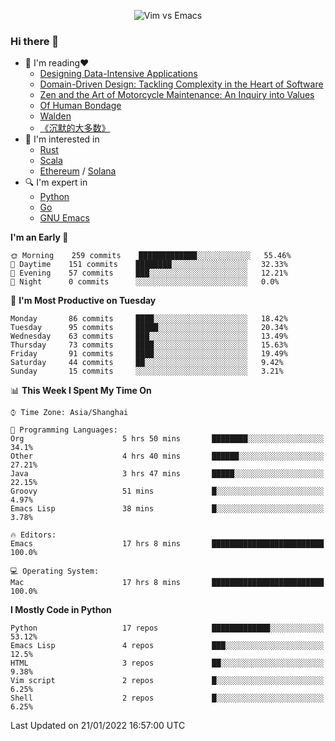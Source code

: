 <p align="center">
    <img src="https://gist.githubusercontent.com/coldnight/e696baffb094e71c96cb302118878eae/raw/40ea5053a6f66cc65f90f437e4173497da225958/banner.gif" alt="Vim vs Emacs" />
</p>

### Hi there 👋

- 📖 I'm reading❤️
    + [Designing Data-Intensive Applications](https://www.oreilly.com/library/view/designing-data-intensive-applications/9781491903063/)
    + [Domain-Driven Design: Tackling Complexity in the Heart of Software](https://www.dddcommunity.org/book/evans_2003/)
    + [Zen and the Art of Motorcycle Maintenance: An Inquiry into Values](https://en.wikipedia.org/wiki/Zen_and_the_Art_of_Motorcycle_Maintenance)
    + [Of Human Bondage](https://en.wikipedia.org/wiki/Of_Human_Bondage)
    + [Walden](https://en.wikipedia.org/wiki/Walden)
    + [《沉默的大多数》](https://en.wikipedia.org/wiki/Silent_majority)
- 🌱 I'm interested in
    + [Rust](https://www.rust-lang.org/)
    + [Scala](https://www.scala-lang.org/)
    + [Ethereum](https://ethereum.org/en/) / [Solana](https://solana.com/)
- 🔍 I'm expert in
    + [Python](https://www.python.org/)
    + [Go](https://go.dev/)
    + [GNU Emacs](https://www.gnu.org/software/emacs/)

<!--START_SECTION:waka-->
**I'm an Early 🐤** 

```text
🌞 Morning    259 commits    █████████████░░░░░░░░░░░░   55.46% 
🌆 Daytime    151 commits    ████████░░░░░░░░░░░░░░░░░   32.33% 
🌃 Evening    57 commits     ███░░░░░░░░░░░░░░░░░░░░░░   12.21% 
🌙 Night      0 commits      ░░░░░░░░░░░░░░░░░░░░░░░░░   0.0%

```
📅 **I'm Most Productive on Tuesday** 

```text
Monday       86 commits     ████░░░░░░░░░░░░░░░░░░░░░   18.42% 
Tuesday      95 commits     █████░░░░░░░░░░░░░░░░░░░░   20.34% 
Wednesday    63 commits     ███░░░░░░░░░░░░░░░░░░░░░░   13.49% 
Thursday     73 commits     ████░░░░░░░░░░░░░░░░░░░░░   15.63% 
Friday       91 commits     ████░░░░░░░░░░░░░░░░░░░░░   19.49% 
Saturday     44 commits     ██░░░░░░░░░░░░░░░░░░░░░░░   9.42% 
Sunday       15 commits     ░░░░░░░░░░░░░░░░░░░░░░░░░   3.21%

```


📊 **This Week I Spent My Time On** 

```text
⌚︎ Time Zone: Asia/Shanghai

💬 Programming Languages: 
Org                      5 hrs 50 mins       ████████░░░░░░░░░░░░░░░░░   34.1% 
Other                    4 hrs 40 mins       ██████░░░░░░░░░░░░░░░░░░░   27.21% 
Java                     3 hrs 47 mins       █████░░░░░░░░░░░░░░░░░░░░   22.15% 
Groovy                   51 mins             █░░░░░░░░░░░░░░░░░░░░░░░░   4.97% 
Emacs Lisp               38 mins             █░░░░░░░░░░░░░░░░░░░░░░░░   3.78%

🔥 Editors: 
Emacs                    17 hrs 8 mins       █████████████████████████   100.0%

💻 Operating System: 
Mac                      17 hrs 8 mins       █████████████████████████   100.0%

```

**I Mostly Code in Python** 

```text
Python                   17 repos            █████████████░░░░░░░░░░░░   53.12% 
Emacs Lisp               4 repos             ███░░░░░░░░░░░░░░░░░░░░░░   12.5% 
HTML                     3 repos             ██░░░░░░░░░░░░░░░░░░░░░░░   9.38% 
Vim script               2 repos             █░░░░░░░░░░░░░░░░░░░░░░░░   6.25% 
Shell                    2 repos             █░░░░░░░░░░░░░░░░░░░░░░░░   6.25%

```



 Last Updated on 21/01/2022 16:57:00 UTC
<!--END_SECTION:waka-->
